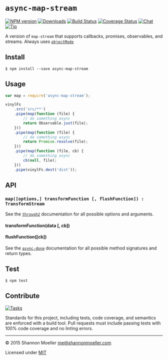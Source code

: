 # `async-map-stream`

[![NPM version][npm-img]][npm-url] [![Downloads][downloads-img]][npm-url] [![Build Status][travis-img]][travis-url] [![Coverage Status][coveralls-img]][coveralls-url] [![Chat][gitter-img]][gitter-url] [![Tip][amazon-img]][amazon-url]

A version of `map-stream` that supports callbacks, promises, observables, and streams. Always uses [`objectMode`][mode]

[mode]: https://nodejs.org/api/stream.html#stream_object_mode

## Install

```
$ npm install --save async-map-stream
```

## Usage

```js
var map = require('async-map-stream');

vinylFs
    .src('src/**')
    .pipe(map(function (file) {
        // do something async
        return Observable.just(file);
    }))
    .pipe(map(function (file) {
        // do something async
        return Promise.resolve(file);
    }))
    .pipe(map(function (file, cb) {
        // do something async
        cb(null, file);
    }))
    .pipe(vinylFs.dest('dist'));
```

## API

### `map([options,] transformFunction [, flushFunction]) : TransformStream`

See the [`through2`][through2] documentation for all possible options and arguments.

[through2]: http://npm.im/through2

#### transformFunction(data [, cb])
#### flushFunction([cb])

See the [`async-done`][done] documentation for all possible method signatures and return types.

[done]: http://npm.im/async-done

## Test

```
$ npm test
```

## Contribute

[![Tasks][waffle-img]][waffle-url]

Standards for this project, including tests, code coverage, and semantics are enforced with a build tool. Pull requests must include passing tests with 100% code coverage and no linting errors.

----

© 2015 Shannon Moeller <me@shannonmoeller.com>

Licensed under [MIT](http://shannonmoeller.com/mit.txt)

[amazon-img]:    https://img.shields.io/badge/amazon-tip_jar-yellow.svg?style=flat-square
[amazon-url]:    https://www.amazon.com/gp/registry/wishlist/1VQM9ID04YPC5?sort=universal-price
[coveralls-img]: http://img.shields.io/coveralls/shannonmoeller/async-map-stream/master.svg?style=flat-square
[coveralls-url]: https://coveralls.io/r/shannonmoeller/async-map-stream
[downloads-img]: http://img.shields.io/npm/dm/tunic.svg?style=flat-square
[gitter-img]:    http://img.shields.io/badge/gitter-join_chat-1dce73.svg?style=flat-square
[gitter-url]:    https://gitter.im/togajs/toga
[npm-img]:       http://img.shields.io/npm/v/tunic.svg?style=flat-square
[npm-url]:       https://npmjs.org/package/tunic
[travis-img]:    http://img.shields.io/travis/shannonmoeller/async-map-stream.svg?style=flat-square
[travis-url]:    https://travis-ci.org/shannonmoeller/async-map-stream
[waffle-img]:    http://img.shields.io/github/issues/shannonmoeller/async-map-stream.svg?style=flat-square
[waffle-url]:    http://waffle.io/shannonmoeller/async-map-stream
